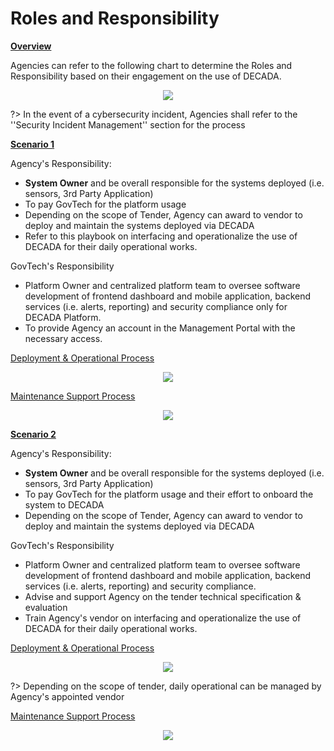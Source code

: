 # Roles and Responsibility

**<u>Overview</u>**

Agencies can refer to the following chart to determine the Roles and Responsibility based on their engagement on the use of DECADA.

<div align=center>
<img src="./images/overview/rrOverview.png"/>
</div>

?> In the event of a cybersecurity incident, Agencies shall refer to the ''Security Incident Management'' section for the process

**<u>Scenario 1</u>**

Agency's Responsibility:

- **System Owner** and be overall responsible for the systems deployed (i.e. sensors, 3rd Party Application)
- To pay GovTech for the platform usage
- Depending on the scope of Tender, Agency can award to vendor to deploy and maintain the systems deployed via DECADA
- Refer to this playbook on interfacing and operationalize the use of DECADA for their daily operational works.

GovTech's Responsibility

- Platform Owner and centralized platform team to oversee software development of frontend dashboard and mobile application, backend services (i.e. alerts, reporting) and security compliance only for DECADA Platform.
- To provide Agency an account in the Management Portal with the necessary access. 

<u>Deployment & Operational Process</u>

<div align=center>
<img src="./images/overview/scenario1DeploymentProcess.png"/>
</div>

<u>Maintenance Support Process</u>

<div align=center>
<img src="./images/overview/scenario1MaintenanceSupport.png"/>
</div>

**<u>Scenario 2</u>**

Agency's Responsibility:

- **System Owner** and be overall responsible for the systems deployed (i.e. sensors, 3rd Party Application)
- To pay GovTech for the platform usage and their effort to onboard the system to DECADA
- Depending on the scope of Tender, Agency can award to vendor to deploy and maintain the systems deployed via DECADA

GovTech's Responsibility

- Platform Owner and centralized platform team to oversee software development of frontend dashboard and mobile application, backend services (i.e. alerts, reporting) and security compliance.
- Advise and support Agency on the tender technical specification & evaluation
- Train Agency's vendor on interfacing and operationalize the use of DECADA for their daily operational works.

<u>Deployment & Operational Process</u>

<div align=center>
<img src="./images/overview/scenario2DeploymentProcess.png"/>
</div>

?> Depending on the scope of tender, daily operational can be managed by Agency's appointed vendor

<u>Maintenance Support Process</u>

<div align=center>
<img src="./images/overview/scenario2MaintenanceSupport.png"/>
</div>





<!--
The responsibility of on-boarding, implementing, maintaining and supporting DECADA application is reflected in below table.

| <p align="center">**Stage**</p>                                                                                                                                                                                                                                                                                                                                                                                                                                                                                                                                                                                                                                                                                                                                                                                                                                                                            | <p align="center">**Roles and Responsibility**</p>   <!--**Roles and Responsibility**-->                                                                                                                                                                                                                                                                                                                                                                                                                             
<!--|:------------------------------------------------------------------------------------------------------------------------------------------------------------------------------------------------------------------------------------------------------------------------------------------------------------------------------------------------------------------------------------------------------------------------------------------------------------------------------------------------------------------------------------------------------------------------------------------------------------------------------------------------------------------------------------------------------------------------------------------------------------------------------------------------------------------------------------------------------------------------------------------------|----------------------------------------------------------------------------------------------------------------------------------------------------------------------------------------------------------------------------------------------------------------------------------------------------------------------------------------------------------------------------------------------------------------------------------------------------------|
| <u>**Planning and Provisioning Phase**</u> <div>- Determine Connection Schema</div> <div>- Model Assets </div> <div>- Organization Assets Hierarchically</div> <div>- Registration and provisioning of devices </div> <div>- Device Identity</div> <div>- Device-end development to send telemetry </div> <div>- Integration of 3rd Party Application to/fro DECADA </div> <br /> <div><u>**Operational Phase (Commissioning)**</u></div> <div>- Maintenance & Management of on-boarded devices & application(Enabling/Disabling of devices/application)</div> <div>- Alerts</div> <div>- Dashboard </div> <div>- Data Asset Management (Inventory)</div> <div>- Update Firmware Over-The-Air due to Vulnerability/Upgrading</div> <div>- Updating of security credentials (i.e Certificate)</div> <br /> <div><u>**Decommissioning Phase**</u></div> <div>- Decommission device from DECADA </div> <div>- Revocation of credentials </div> | **<u>1. If Agencies subscribe DECADA-as-a-Service**</u> <div>- For on-boarded endpoint: **Agencies**</div> <div>- For API/SDK: **Agencies**</div> <div>-For Infrastructure hosting DECADA: **GovTech**</div> <div>- For Security Incident relating to SDK/API/Endpoint: **Agencies/GovTech**</div> <div>- For Security Incident relating to DECADA/Infrastructure: **GovTech**</div> <br /> <div> **<u>2. If Agencies engage GovTech for end-to-end services:**</u></div> <div>- Responsible: **GovTech**</div> |-->

<!--?> GovTech to act as a consultancy service for case (1)-->

<!--s
| Stage                          | Role and Responsibility                          |
|:-------------------------------|--------------------------------------------------|
|<u>Planning and Provision</u><div>- Determine Connection Scheme - Model Asset</div><div>-> Organisation Assets Hierarchically</div><div>-> Registration and provision of device</div><div>->Device Identity</div><div>-> Device-end development to send telemetry<div>-> Integration of 3rd Party Application to/fro DECADA</div>|
<u>Operational Phase (Commissioning)</u><div>-> Maintenance & Management of on-boarded devices & application (Enabling/Disabling of devices/application)</div><div>-> Alerts</div><div>-> Dashboard</div><div>-> Data assets management (inventory)</div><div>Update Firmware Over-The-Air due to vulnerability/upgrading</div><div>Updating of security credentials (i.e. Certificate)</div>| <div>2. If Agencies engage GovTech for end-to-end services</div><div>- Responsible: **GovTech**</div>
<u>Decommissioning</u><div>-> Decommission devices from DECADA</div><div>-> Revocation of credentials</div>|    1. If Agencies subscribe DECADA-as-a-Service<div>- For on-boarded Endpoint: **Agencies**</div><div>- For API/SDK: **Agencies**</div><div>- For Infrastructure hosting DECADA: **GovTech**<div>- For Security Incident relating to SDK/API/Endpoints: **Agencies/GovTech**</div><div>- For Security Incident relating to DECADA and infrastructure: **GovTech**</div>
-->

<!--### **Markdown and HTML** cannot merge column


| Stage                          | Role and Responsibility                          |
|:-------------------------------|--------------------------------------------------|
|<u>Planning and Provision</u><div>-> Determine Connection Scheme - Model Asset</div><div>-> Organisation Assets Hierarchically</div><div>-> Registration and provision of device</div><div>->Device Identity</div><div>-> Device-end development to send telemetry<div>-> Integration of 3rd Party Application to/fro DECADA</div>| 1. If Agencies subscribe DECADA-as-a-Service<div>- For on-boarded Endpoint: **Agencies**</div><div>- For API/SDK: **Agencies**</div><div>- For Infrastructure hosting DECADA: **GovTech**<div>- For Security Incident relating to SDK/API/Endpoints: **Agencies/GovTech**</div><div>- For Security Incident relating to DECADA and infrastructure: **GovTech**</div> |
| <u>Operational Phase (Commissioning)</u><div>-> Maintenance & Management of on-boarded devices & application (Enabling/Disabling of devices/application)</div><div>-> Alerts</div><div>-> Dashboard</div><div>-> Data assets management (inventory)</div><div>Update Firmware Over-The-Air due to vulnerability/upgrading</div><div>Updating of security credentials (i.e. Certificate)</div>| <div>2. If Agencies engage GovTech for end-to-end services</div><div>- Responsible: **GovTech**</div>| 
| <u>Decommissioning</u><div>-> Decommission devices from DECADA</div><div>-> Revocation of credentials</div>|     |
-->

<!--### Markdown  
Line-by-line, cannot diff the points

| STAGE                                              | RESPONSIBILITY                                                        |
|----------------------------------------------------|-----------------------------------------------------------------------|
| Planning and Provision                             | If Agencies subscribe DECADA-as-a-Service                             |
| Determine Connection Schema                        | For on-boarded Endpoint: Agencies                                     |
| Model Assets                                       | For API/SDK: Agencies                                                 |
| Organization Assets Hierarchically                 | For Infrastructure hosting DECADA: GovTech                            |
| Registration and provision of device               | For Security Incident relating to SDK/API/Endpoints: Agencies/GovTech |
| Device Identity                                    | For Security Incident relating to DECADA and infrastructure: GovTech  |
| Device-end development to send telemetry           | If Agencies engage GovTech for end-to-end services                    |
| Integration of 3rd Party Application to/fro DECADA | Responsible: GovTech                                                  |
|                                                    |                                                                       |
|                                                    |                                                                       |
|                                                    |                                                                       |
|                                                    |                                                                       |
|                                                    |                                                                       |
|                                                    |                                                                       |
|                                                    |                                                                       |
|                                                    |                                                                       |
|                                                    |                                                                       |
|                                                    |                                                                       |
|                                                    |                                                                       |
-->








